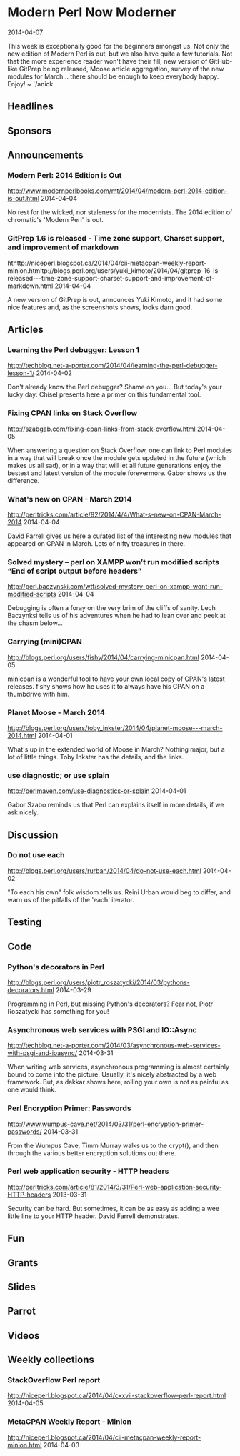 # Modern Perl Now Moderner
2014-04-07

This week is exceptionally good for the beginners amongst us. Not only
the new edition of Modern Perl is out, but we also have quite a few tutorials.
Not that the more experience reader won't have their fill; new version of 
GitHub-like GitPrep being released, Moose article aggregation, survey of 
the new modules for March... there should be enough to keep everybody happy.
Enjoy! ~ `/anick



## Headlines

## Sponsors

## Announcements

### Modern Perl: 2014 Edition is Out
http://www.modernperlbooks.com/mt/2014/04/modern-perl-2014-edition-is-out.html
2014-04-04

No rest for the wicked, nor staleness for the modernists. The 2014 edition of
chromatic's 'Modern Perl' is out.

### GitPrep 1.6 is released - Time zone support, Charset support, and improvement of markdown
hthttp://niceperl.blogspot.ca/2014/04/cii-metacpan-weekly-report-minion.htmltp://blogs.perl.org/users/yuki_kimoto/2014/04/gitprep-16-is-released---time-zone-support-charset-support-and-improvement-of-markdown.html
2014-04-04

A new version of GitPrep is out, announces Yuki Kimoto, and it had some nice
features and, as the screenshots shows, looks darn good.

## Articles

### Learning the Perl debugger: Lesson 1
http://techblog.net-a-porter.com/2014/04/learning-the-perl-debugger-lesson-1/
2014-04-02

Don't already know the Perl debugger? Shame on you... But today's your
lucky day: Chisel presents here a primer on this fundamental tool.

### Fixing CPAN links on Stack Overflow
http://szabgab.com/fixing-cpan-links-from-stack-overflow.html
2014-04-05

When answering a question on Stack Overflow, one can link 
to Perl modules in a way that will break once the module gets
updated in the future (which makes us all sad), or in a way
that will let all future generations enjoy the bestest and latest
version of the module forevermore. Gabor shows us the difference.


### What's new on CPAN - March 2014
http://perltricks.com/article/82/2014/4/4/What-s-new-on-CPAN-March-2014
2014-04-04

David Farrell gives us here a curated list of the interesting new modules that 
appeared on CPAN in March. Lots of nifty treasures in there.

### Solved mystery – perl on XAMPP won’t run modified scripts “End of script output before headers”
http://perl.baczynski.com/wtf/solved-mystery-perl-on-xampp-wont-run-modified-scripts
2014-04-04

Debugging is often a foray on the very brim of the cliffs of 
sanity. Lech Baczynksi tells us of his adventures when he had
to lean over and peek at the chasm below...

### Carrying (mini)CPAN
http://blogs.perl.org/users/fishy/2014/04/carrying-minicpan.html
2014-04-05

minicpan is a wonderful tool to have your own local copy of
CPAN's latest releases. fishy shows how he uses it to always have
his CPAN on a thumbdrive with him.

### Planet Moose - March 2014
http://blogs.perl.org/users/toby_inkster/2014/04/planet-moose---march-2014.html
2014-04-01

What's up in the extended world of Moose in March? Nothing major, but a lot of
little things. Toby Inkster has the details, and the links.

### use diagnostic; or use splain
http://perlmaven.com/use-diagnostics-or-splain
2014-04-01

Gabor Szabo reminds us that Perl can explains itself in more details,
if we ask nicely.


## Discussion

### Do not use each
http://blogs.perl.org/users/rurban/2014/04/do-not-use-each.html
2014-04-02

"To each his own" folk wisdom tells us. Reini Urban would beg to differ,
and warn us of the pitfalls of the 'each' iterator.

## Testing

## Code

### Python's decorators in Perl
http://blogs.perl.org/users/piotr_roszatycki/2014/03/pythons-decorators.html
2014-03-29

Programming in Perl, but missing Python's decorators? Fear not, Piotr
Roszatycki has something for you!

### Asynchronous web services with PSGI and IO::Async
http://techblog.net-a-porter.com/2014/03/asynchronous-web-services-with-psgi-and-ioasync/
2014-03-31

When writing web services, asynchronous programming is almost certainly bound
to come into the picture. Usually, it's nicely abstracted by a web framework.
But, as dakkar shows here, rolling your own is not as painful as one would think.

### Perl Encryption Primer: Passwords
http://www.wumpus-cave.net/2014/03/31/perl-encryption-primer-passwords/
2014-03-31

From the Wumpus Cave, Timm Murray walks us to the crypt(), 
and then through the various better encryption solutions out there.

### Perl web application security - HTTP headers
http://perltricks.com/article/81/2014/3/31/Perl-web-application-security-HTTP-headers
2013-03-31

Security can be hard. But sometimes, it can be as easy as adding a wee little
line to your HTTP header. David Farrell demonstrates.


## Fun

## Grants

## Slides

## Parrot

## Videos

## Weekly collections

### StackOverflow Perl report
http://niceperl.blogspot.ca/2014/04/cxxvii-stackoverflow-perl-report.html
2014-04-05


### MetaCPAN Weekly Report - Minion
http://niceperl.blogspot.ca/2014/04/cii-metacpan-weekly-report-minion.html
2014-04-03

